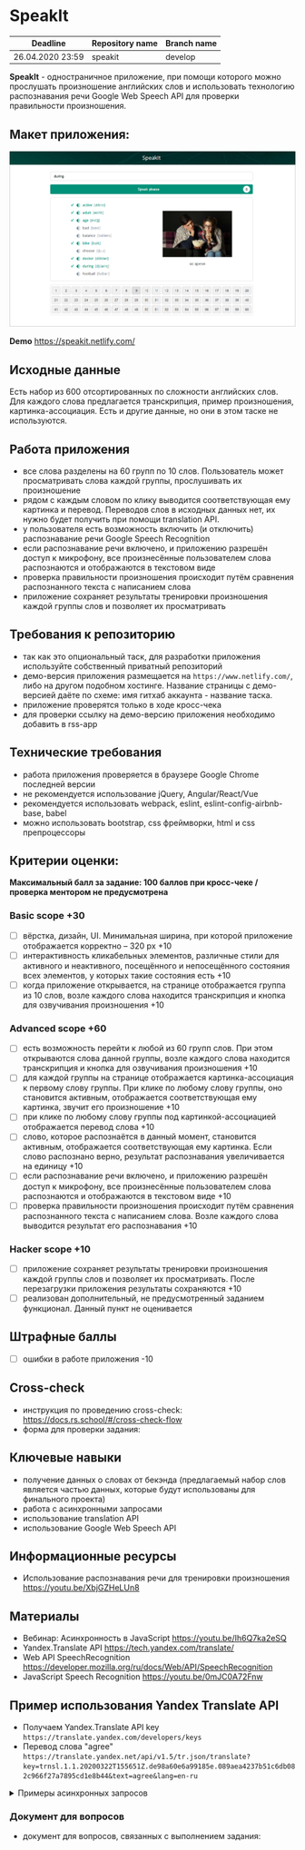 # SpeakIt

| Deadline         | Repository name| Branch name |
| ---------------- | ----------- | ----------- |
| 26.04.2020 23:59 | speakit    | develop    |


**SpeakIt** - одностраничное приложение, при помощи которого можно прослушать произношение английских слов и использовать технологию распознавания речи Google Web Speech API для проверки правильности произношения.

## Макет приложения:

![screenshot](../images/speakit.png)

**Demo** https://speakit.netlify.com/

## Исходные данные

Есть набор из 600 отсортированных по сложности английских слов. Для каждого слова предлагается транскрипция, пример произношения, картинка-ассоциация. Есть и другие данные, но они в этом таске не используются. 

## Работа приложения

- все слова разделены на 60 групп по 10 слов. Пользователь может просматривать слова каждой группы, прослушивать их произношение
- рядом с каждым словом по клику выводится соответствующая ему картинка и перевод. Переводов слов в исходных данных нет, их нужно будет получить при помощи translation API.
- у пользователя есть возможность включить (и отключить) распознавание речи Google Speech Recognition
- если распознавание речи включено, и приложению разрешён доступ к микрофону, все произнесённые пользователем слова распознаются и отображаются в текстовом виде
- проверка правильности произношения происходит путём сравнения распознанного текста с написанием слова
- приложение сохраняет результаты тренировки произношения каждой группы слов и позволяет их просматривать

## Требования к репозиторию

- так как это опциональный таск, для разработки приложения используйте собственный приватный репозиторий
- демо-версия приложения размещается на `https://www.netlify.com/`, либо на другом подобном хостинге. Название страницы с демо-версией даёте по схеме: имя гитхаб аккаунта - название таска.
- приложение проверятся только в ходе кросс-чека
- для проверки ссылку на демо-версию приложения необходимо добавить в rss-app

## Технические требования
- работа приложения проверяется в браузере Google Chrome последней версии
- не рекомендуется использование jQuery, Angular/React/Vue 
- рекомендуется использовать webpack, eslint, eslint-config-airbnb-base, babel
- можно использовать bootstrap, css фреймворки, html и css препроцессоры

## Критерии оценки:
**Максимальный балл за задание: 100 баллов при кросс-чеке / проверка ментором не предусмотрена**   

### Basic scope +30  
- [ ] вёрстка, дизайн, UI. Минимальная ширина, при которой приложение отображается корректно – 320 рх  +10
- [ ] интерактивность кликабельных элементов, различные стили для активного и неактивного, посещённого и непосещённого состояния всех элементов, у которых такие состояния есть +10
- [ ] когда приложение открывается, на странице отображается группа из 10 слов, возле каждого слова находится транскрипция и кнопка для озвучивания произношения +10

### Advanced scope +60
- [ ] есть возможность перейти к любой из 60 групп слов. При этом открываются слова данной группы, возле каждого слова находится транскрипция и кнопка для озвучивания произношения +10  
- [ ] для каждой группы на странице отображается картинка-ассоциация к первому слову группы. При клике по любому слову группы, оно становится активным, отображается соответствующая ему картинка, звучит его произношение +10
- [ ] при клике по любому слову группы под картинкой-ассоциацией отображается перевод слова +10
- [ ] слово, которое распознаётся в данный момент, становится активным, отображается соответствующая ему картинка. Если слово распознано верно, результат распознавания увеличивается на единицу +10
- [ ] если распознавание речи включено, и приложению разрешён доступ к микрофону, все произнесённые пользователем слова распознаются и отображаются в текстовом виде +10
- [ ] проверка правильности произношения происходит путём сравнения распознанного текста с написанием слова. Возле каждого слова выводится результат его распознавания +10

### Hacker scope +10
- [ ] приложение сохраняет результаты тренировки произношения каждой группы слов и позволяет их просматривать. После перезагрузки приложения результаты сохраняются +10
- [ ] реализован дополнительный, не предусмотренный заданием функционал. Данный пункт не оценивается

## Штрафные баллы
- [ ] ошибки в работе приложения -10 

## Cross-check
- инструкция по проведению cross-check: https://docs.rs.school/#/cross-check-flow
- форма для проверки задания: 

## Ключевые навыки

- получение данных о словах от бекэнда (предлагаемый набор слов является частью данных, которые будут использованы для финального проекта)
- работа с асинхронными запросами
- использование translation API
- использование Google Web Speech API 

## Информационные ресурсы
- Использование распознавания речи для тренировки произношения https://youtu.be/XbjGZHeLUn8  

## Материалы
- Вебинар: Асинхронность в JavaScript https://youtu.be/Ih6Q7ka2eSQ
- Yandex.Translate API https://tech.yandex.com/translate/
- Web API SpeechRecognition https://developer.mozilla.org/ru/docs/Web/API/SpeechRecognition
- JavaScript Speech Recognition https://youtu.be/0mJC0A72Fnw

## Пример использования Yandex Translate API
- Получаем Yandex.Translate API key  
`https://translate.yandex.com/developers/keys`
- Перевод слова "agree"  
`https://translate.yandex.net/api/v1.5/tr.json/translate?key=trnsl.1.1.20200322T155651Z.de98a60e6a99185e.089aea4237b51c6db082c966f27a7895cd1e8b44&text=agree&lang=en-ru`

<details> 
  <summary>Примеры асинхронных запросов</summary>

  <p></p>

  JS-код для получения перевода слова (перевод выводится в консоль)

  - при помощи fetch
   ``` javascript 
   function getTranslation () {
   const url = 'https://translate.yandex.net/api/v1.5/tr.json/translate?key=trnsl.1.1.20200322T155651Z.de98a60e6a99185e.089aea4237b51c6db082c966f27a7895cd1e8b44&text= agree &lang=en-ru';
   fetch(url)
     .then(res => res.json())
     .then(data => {
       console.log(data.text)
     });
   }
  ```
  
  - при помощи async/await
  
  ``` javascript 
   async function getTranslation () {
     const url = 'https://translate.yandex.net/api/v1.5/tr.json/translate?key=trnsl.1.1.20200322T155651Z.de98a60e6a99185e.089aea4237b51c6db082c966f27a7895cd1e8b44&text= agree &lang=en-ru';
     const res = await fetch(url);
     const data = await res.json();
     console.log(data.text);
   }
  ```

</details> 

### Документ для вопросов
- документ для вопросов, связанных с выполнением задания: 